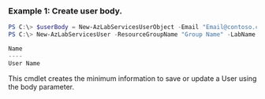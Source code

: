 ### Example 1: Create user body.
```powershell
PS C:\> $userBody = New-AzLabServicesUserObject -Email "Email@contoso.com"
PS C:\> New-AzLabServicesUser -ResourceGroupName "Group Name" -LabName "Lab Name" -Name "User Name" ` $rg -Body $userBody

Name
----
User Name
```

This cmdlet creates the minimum information to save or update a User using the body parameter.
